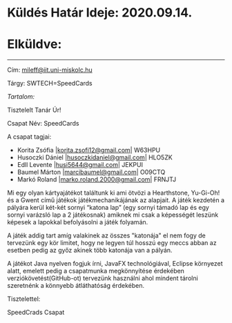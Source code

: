 # Küldés Határ Ideje: 2020.09.14.

# Elküldve:

---

Cím: mileff@iit.uni-miskolc.hu

Tárgy: SWTECH=SpeedCards

*Tartalom:*

Tisztelelt Tanár Úr!

Csapat Név: SpeedCards

A csapat tagjai:
* Korita Zsófia |korita.zsofi12@gmail.com| W63HPU
* Husoczki Dániel |husoczkidaniel@gmail.com| HLO5ZK
* Edll Levente |husi5644@gmail.com| JEKPUI
* Baumel Márton |marcibaumel@gmail.com| O09CTQ
* Markó Roland |marko.roland.2000@gmail.com| FRNJTJ

Mi egy olyan kártyajátékot találtunk ki ami ötvözi a Hearthstone, Yu-Gi-Oh! és a Gwent című játékok játékmechanikájának az alapjait. A játék kezdetén a pályára kerül két-két sornyi “katona lap” (egy sornyi támadó lap és egy sornyi varázsló lap a 2 játékosnak) amiknek mi csak a képességét leszünk képesek a lapokkal befolyásolni a játék folyamán. 

A játék addig tart amíg valakinek az összes "katonája" el nem fogy de tervezünk egy kör limitet, hogy ne legyen túl hosszú egy meccs abban az esetben pedig az győz akinek több katonája van a pályán. 

A játékot Java nyelven fogjuk írni, JavaFX technológiával, Eclipse környezet alatt, emelett pedig a csapatmunka megkönnyítése érdekében verziókövetést(GitHub-ot) tervezünk használni ahol mindent tárolni szeretnénk a könnyebb átláthatóság érdekében.

Tisztelettel:

SpeedCrads Csapat
